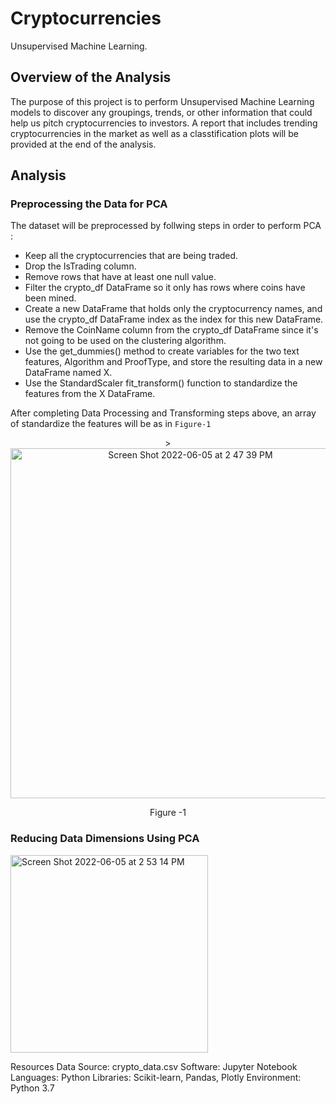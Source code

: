 # Cryptocurrencies
Unsupervised Machine Learning. 

## Overview of the Analysis

The purpose of this project is to perform Unsupervised Machine Learning models to discover any groupings, trends, or other information that could help us pitch cryptocurrencies to investors. A report that includes trending cryptocurrencies in the market as well as a classtification plots will be provided at the end of the analysis. 


## Analysis

### Preprocessing the Data for PCA

The dataset will be preprocessed by follwing steps in order to perform PCA : 

* Keep all the cryptocurrencies that are being traded.
* Drop the IsTrading column.
* Remove rows that have at least one null value.
* Filter the crypto_df DataFrame so it only has rows where coins have been mined.
* Create a new DataFrame that holds only the cryptocurrency names, and use the crypto_df DataFrame index as the index for this new DataFrame.
* Remove the CoinName column from the crypto_df DataFrame since it's not going to be used on the clustering algorithm.
* Use the get_dummies() method to create variables for the two text features, Algorithm and ProofType, and store the resulting data in a new DataFrame named X.
* Use the StandardScaler fit_transform() function to standardize the features from the X DataFrame.

After completing Data Processing and Transforming steps above, an array of standardize the features will be as in <code>Figure-1</code>


<p align="center">><img width="560" alt="Screen Shot 2022-06-05 at 2 47 39 PM" src="https://user-images.githubusercontent.com/98676400/172067883-0b47461d-8f78-49ba-8de6-154fac172359.png"></p>
<p align="center">Figure -1 </p>

### Reducing Data Dimensions Using PCA




<img width="316" alt="Screen Shot 2022-06-05 at 2 53 14 PM" src="https://user-images.githubusercontent.com/98676400/172068083-7f636305-d0a8-4263-879c-99fcea7c019d.png">








Resources
Data Source: crypto_data.csv
Software: Jupyter Notebook
Languages: Python
Libraries: Scikit-learn, Pandas, Plotly
Environment: Python 3.7
